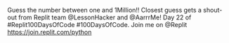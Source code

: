 Guess the number between one and 1Million!! Closest guess gets a shout-out from Replit team @LessonHacker and @AarrrMe! Day 22 of #Replit100DaysOfCode #100DaysOfCode. Join me on @Replit https://join.replit.com/python

